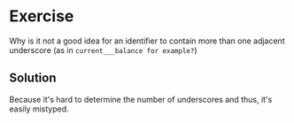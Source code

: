 # Exercise

Why is it not a good idea for an identifier to contain more than one adjacent
underscore (as in `current___balance for example?`)

## Solution

Because it's hard to determine the number of underscores and thus, it's easily
mistyped.
